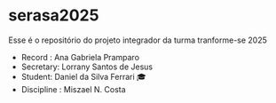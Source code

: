 # serasa2025
Esse é o repositório do projeto integrador da turma tranforme-se 2025


- Record : Ana Gabriela Pramparo 
 - Secretary: Lorrany Santos de Jesus 
- Student: Daniel da Silva Ferrari 🎓
- Discipline : Miszael N. Costa

